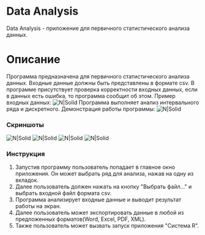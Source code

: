 # Data Analysis

Data Analysis - приложение для первичного статистического анализа данных.

# Описание
Программа предназначена для первичного статистического анализа данных. Входные данные должны быть представлены в формате csv. В программе присутствует проверка корректности входных данных, если в данных есть ошибка, то программа сообщит об этом.
Пример входных данных:
![N|Solid](https://i.imgur.com/fOf8mkd.png)
Программа выполняет анализ интервального ряда и дискретного.
Демонстрация работы программы:
![N|Solid](https://i.imgur.com/T74kujm.gif)
### Скриншоты
![N|Solid](https://i.imgur.com/YYfMFvv.png)
![N|Solid](https://i.imgur.com/BIsalap.png)
![N|Solid](https://i.imgur.com/nFtDFcV.png)
![N|Solid](https://i.imgur.com/KfmCoVf.png)
### Инструкция
1. Запустив программу пользователь попадает в главное окно приложения. Он может выбрать ряд для анализа, нажав на одну из вкладок.
2. Далее пользователь должен нажать на кнопку "Выбрать файл..." и выбрать входной файл формата csv.
3. Программа анализирует входные данные и выводит результат работы на экран.
4. Далее пользователь может экспортировать данные в любой из предложенных форматов(Word, Excel, PDF, XML).
5. Также пользователь может вызвать запуск приложения "Система R".